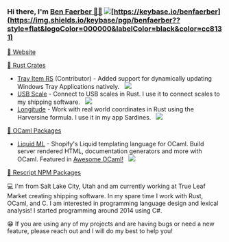 ### Hi there, I'm [Ben Faerber 🦀🐪](https://benfaerber.github.io) ![](https://komarev.com/ghpvc/?username=benfaerber)[https://keybase.io/benfaerber](https://img.shields.io/keybase/pgp/benfaerber??style=flat&logoColor=000000&labelColor=black&color=cc8131)

[📒 Website](https://benfaerber.github.io)

[🦀 Rust Crates](https://crates.io/users/benfaerber)
- [Tray Item RS](https://github.com/olback/tray-item-rs) (Contributor) - Added support for dynamically updating Windows Tray Applications natively. &nbsp; [![](https://img.shields.io/crates/v/tray_item.svg?logo=rust)](https://crates.io/crates/tray-item)
- [USB Scale](https://github.com/benfaerber/usb-scale) - Connect to USB scales in Rust. I use it to connect scales to my shipping software. &nbsp; [![](https://img.shields.io/crates/v/usb_scale.svg?logo=rust)](https://crates.io/crates/usb_scale)
- [Longitude](https://github.com/benfaerber/longitude) -  Work with real world coordinates in Rust using the Harversine formula. I use it in my app Sardines. &nbsp; [![](https://img.shields.io/crates/v/usb_scale.svg?logo=rust)](https://crates.io/crates/longitude)

[🐪 OCaml Packages](https://ocaml.org/packages/search?q=author%3A%22Ben%20Faerber%22)
- [Liquid ML](https://github.com/benfaerber/liquid-ml) - Shopify's Liquid templating language for OCaml. Build server rendered HTML, documentation generators and more with OCaml. Featured in [Awesome OCaml!](https://github.com/ocaml-community/awesome-ocaml) &nbsp; [![](https://img.shields.io/badge/opam-v0.1.2-orange?logo=ocaml)](https://ocaml.org/p/liquid_ml/latest)

[🏫 Rescript NPM Packages](https://www.npmjs.com/~benfaerber)

💻 I'm from Salt Lake City, Utah and am currently working at True Leaf Market creating shipping software. In my spare time I work with Rust, OCaml, and C. I am interested in programming language design and lexical analysis! I started programming around 2014 using C#.

😁 If you are using any of my projects and are having bugs or need a new feature, please reach out and I will do my best to help you!

